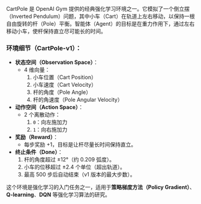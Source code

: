 CartPole 是 OpenAI Gym 提供的经典强化学习环境之一。它模拟了一个倒立摆（Inverted Pendulum）问题，其中小车（Cart）在轨道上左右移动，以保持一根自由旋转的杆（Pole）平衡。智能体（Agent）的目标是在重力作用下，通过左右移动小车，使杆保持直立尽可能长的时间。

### **环境细节（CartPole-v1）**：

- **状态空间（Observation Space）**：
    - 4 维向量：
        1. 小车位置（Cart Position）
        2. 小车速度（Cart Velocity）
        3. 杆的角度（Pole Angle）
        4. 杆的角速度（Pole Angular Velocity）
- **动作空间（Action Space）**：
    - 2 个离散动作：
        1. `0`：向左施加力
        2. `1`：向右施加力
- **奖励（Reward）**：
    - 每步奖励 +1，目标是让杆尽量长时间保持直立。
- **终止条件（Done）**：
    1. 杆的角度超过 ±12°（约 0.209 弧度）。
    2. 小车的位移超过 ±2.4 个单位（超出轨道）。
    3. 最高 500 步后自动结束（v1 版本的最大步数）。

这个环境是强化学习的入门任务之一，适用于**策略梯度方法（Policy Gradient）**、**Q-learning**、**DQN** 等强化学习算法的研究。